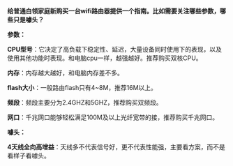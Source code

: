 **给普通白领家庭新购买一台wifi路由器提供一个指南。比如需要关注哪些参数，哪些只是噱头？**

**参数：**

**CPU型号**：它决定了高负载下稳定性、延迟，大量设备同时使用下的表现，以及使用其他功能时表现。和电脑cpu一样，越强越好。推荐购买双核CPU。

**内存**：内存越大越好，和电脑内存差不多。

**flash大小**：一般路由flash只有4~8M，推荐16M以上。

**频段**：频段主要分为2.4GHZ和5GHZ，推荐购买双频段。

**网口**：千兆网口能够轻松满足100M及以上光纤宽带的接，推荐购买千兆网口。



**噱头：**

**4天线全向高增益**：天线多不代表信号好，更不代表性能强，主要看方案，而不是看样子看噱头。
